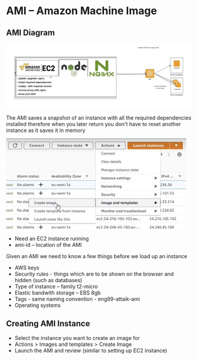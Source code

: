 # AMI – Amazon Machine Image

## AMI Diagram

![Alt text](https://github.com/a-miah/cloudcomputingAWS/blob/main/images/AMI-Diagram.JPG "AMI Diagram")

The AMI saves a snapshot of an instance with all the required dependencies installed therefore when you later return you don't have to reset another instance as it saves it in memory

![Alt text](https://github.com/a-miah/cloudcomputingAWS/blob/main/images/AMI-location.JPG "AMI Location")

- Need an EC2 instance running
- ami-id – location of the AMI

Given an AMI we need to know a few things before we load up an instance

- AWS keys 
- Security rules - things which are to be shown on the browser and hidden (such as databases)
- Type of instance – family t2-micro
- Elastic bandwith storage – EBS 8gb
-	Tags - same naming convention - eng99-attaik-ami
-	Operating systems

## Creating AMI Instance
- Select the instance you want to create an image for
- Actions > Images and templates > Create Image
- Launch the AMI and review (similar to setting up EC2 instance)
